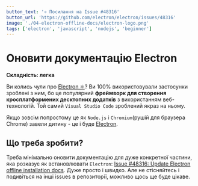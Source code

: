 ```yaml
---
button_text: '⚛️ Посилання на Issue #48316'
button_url: 'https://github.com/electron/electron/issues/48316'
image: './04-electron-offline-docs/electron-logo.png'
tags: ['electron', 'javascript', 'nodejs', 'beginner']
---
```


# Оновити документацію Electron

**Складність: легка**

Ви колись чули про [Electron ⚛️](https://github.com/electron/electron)?
Ви 100% використовували застосунки зроблені з ним, бо це популярний **фреймворк для створення кросплатформених десктопних додатків** з використанням веб-технологій. Той самий `Visual Studio Code` зроблений якраз на ньому. 

Якщо зовсім попростому це як `Node.js` і `Chromium`(рушій для браузера Chrome) завели дитину - це і буде [Electron](https://www.electronjs.org/).

## Що треба зробити?

Треба мінімально оновити документацію для дуже конкретної частини, яка розказує як встановлювати `Electron`: [Issue #48316: Update Electron offline installation docs](https://github.com/electron/electron/issues/48316). Дуже просто і швидко. Але не стісняйтесь і подивіться на інші issues в репозиторії, можливо щось ще буде цікаве.

